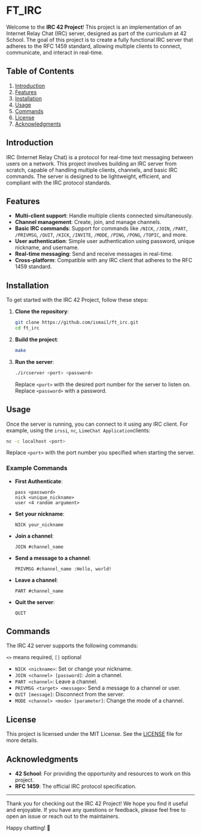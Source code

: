 # FT_IRC

Welcome to the **IRC 42 Project**! This project is an implementation of an Internet Relay Chat (IRC) server, designed as part of the curriculum at 42 School. The goal of this project is to create a fully functional IRC server that adheres to the RFC 1459 standard, allowing multiple clients to connect, communicate, and interact in real-time.

## Table of Contents

1. [Introduction](#introduction)
2. [Features](#features)
3. [Installation](#installation)
4. [Usage](#usage)
5. [Commands](#commands)
6. [License](#license)
7. [Acknowledgments](#acknowledgments)

## Introduction

IRC (Internet Relay Chat) is a protocol for real-time text messaging between users on a network. This project involves building an IRC server from scratch, capable of handling multiple clients, channels, and basic IRC commands. The server is designed to be lightweight, efficient, and compliant with the IRC protocol standards.

## Features

- **Multi-client support**: Handle multiple clients connected simultaneously.
- **Channel management**: Create, join, and manage channels.
- **Basic IRC commands**: Support for commands like `/NICK`, `/JOIN`, `/PART`, `/PRIVMSG`, `/QUIT`, `/KICK`, `/INVITE`, `/MODE`, `/PING`, `/PONG`, `/TOPIC`, and more.
- **User authentication**: Simple user authentication using password, unique nickname, and username.
- **Real-time messaging**: Send and receive messages in real-time.
- **Cross-platform**: Compatible with any IRC client that adheres to the RFC 1459 standard.

## Installation

To get started with the IRC 42 Project, follow these steps:

1. **Clone the repository**:
   ```bash
   git clone https://github.com/ismail/ft_irc.git
   cd ft_irc
   ```

2. **Build the project**:
   ```bash
   make
   ```

3. **Run the server**:
   ```bash
   ./ircserver <port> <password>
   ```
   Replace `<port>` with the desired port number for the server to listen on.
   Replace `<password>` with a password.

## Usage

Once the server is running, you can connect to it using any IRC client. For example, using the `irssi`, `nc`, `LimeChat Application`clients:

```bash
nc -c localhost <port>
```

Replace `<port>` with the port number you specified when starting the server.

### Example Commands

- **First Authenticate**:
  ```
  pass <password>
  nick <unique_nickname>
  user <4 random argument>
  ```

- **Set your nickname**:
  ```
  NICK your_nickname
  ```

- **Join a channel**:
  ```
  JOIN #channel_name
  ```

- **Send a message to a channel**:
  ```
  PRIVMSG #channel_name :Hello, world!
  ```

- **Leave a channel**:
  ```
  PART #channel_name
  ```

- **Quit the server**:
  ```
  QUIT
  ```

## Commands

The IRC 42 server supports the following commands:

`<>` means required, `[]` optional

- `NICK <nickname>`: Set or change your nickname.
- `JOIN <channel> [password]`: Join a channel.
- `PART <channel>`: Leave a channel.
- `PRIVMSG <target> <message>`: Send a message to a channel or user.
- `QUIT [message]`: Disconnect from the server.
- `MODE <channel> <mode> [parameter]`: Change the mode of a channel.

## License

This project is licensed under the MIT License. See the [LICENSE](LICENSE) file for more details.

## Acknowledgments

- **42 School**: For providing the opportunity and resources to work on this project.
- **RFC 1459**: The official IRC protocol specification.

---

Thank you for checking out the IRC 42 Project! We hope you find it useful and enjoyable. If you have any questions or feedback, please feel free to open an issue or reach out to the maintainers.

Happy chatting! 🚀

